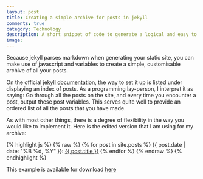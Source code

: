 ```yaml
---
layout: post
title: Creating a simple archive for posts in jekyll
comments: true
category: Technology
description: A short snippet of code to generate a logical and easy to use archive for your jekyll-based static site
image:
---
```


Because jekyll parses markdown when generating your static site, you can make use of javascript and variables to create a simple, customisable archive of all your posts. 

<!--break-->

On the official [jekyll documentation](http://jekyllrb.com/docs/posts/), the way to set it up is listed under displaying an index of posts. As a programming lay-person, I interpret it as saying: Go through all the posts on the site, and every time you encounter a post, output these post variables. This serves quite well to provide an ordered list of all the posts that you have made.

As with most other things, there is a degree of flexibility in the way you would like to implement it. Here is the edited version that I am using for my archive:

{% highlight js %}
{% raw %}
{% for post in site.posts %}
{{ post.date | date: "%B %d, %Y" }}: <a href="{{ post.url }}">{{ post.title }}</a>
{% endfor %}
{% endraw %}
{% endhighlight %}

This example is available for download <a href="{{ site.baseurl }}public/downloads/jekyll-archive.rar">here</a>
